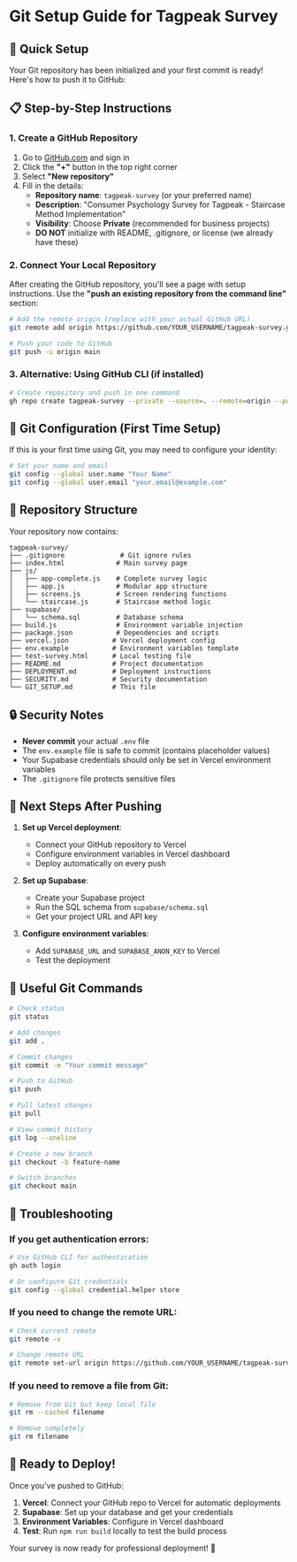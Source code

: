 # Git Setup Guide for Tagpeak Survey

## 🚀 Quick Setup

Your Git repository has been initialized and your first commit is ready! Here's how to push it to GitHub:

## 📋 Step-by-Step Instructions

### 1. Create a GitHub Repository

1. Go to [GitHub.com](https://github.com) and sign in
2. Click the **"+"** button in the top right corner
3. Select **"New repository"**
4. Fill in the details:
   - **Repository name**: `tagpeak-survey` (or your preferred name)
   - **Description**: "Consumer Psychology Survey for Tagpeak - Staircase Method Implementation"
   - **Visibility**: Choose **Private** (recommended for business projects)
   - **DO NOT** initialize with README, .gitignore, or license (we already have these)

### 2. Connect Your Local Repository

After creating the GitHub repository, you'll see a page with setup instructions. Use the **"push an existing repository from the command line"** section:

```bash
# Add the remote origin (replace with your actual GitHub URL)
git remote add origin https://github.com/YOUR_USERNAME/tagpeak-survey.git

# Push your code to GitHub
git push -u origin main
```

### 3. Alternative: Using GitHub CLI (if installed)

```bash
# Create repository and push in one command
gh repo create tagpeak-survey --private --source=. --remote=origin --push
```

## 🔧 Git Configuration (First Time Setup)

If this is your first time using Git, you may need to configure your identity:

```bash
# Set your name and email
git config --global user.name "Your Name"
git config --global user.email "your.email@example.com"
```

## 📁 Repository Structure

Your repository now contains:

```
tagpeak-survey/
├── .gitignore              # Git ignore rules
├── index.html             # Main survey page
├── js/
│   ├── app-complete.js    # Complete survey logic
│   ├── app.js             # Modular app structure
│   ├── screens.js         # Screen rendering functions
│   └── staircase.js       # Staircase method logic
├── supabase/
│   └── schema.sql         # Database schema
├── build.js               # Environment variable injection
├── package.json           # Dependencies and scripts
├── vercel.json           # Vercel deployment config
├── env.example           # Environment variables template
├── test-survey.html      # Local testing file
├── README.md             # Project documentation
├── DEPLOYMENT.md         # Deployment instructions
├── SECURITY.md           # Security documentation
└── GIT_SETUP.md          # This file
```

## 🔒 Security Notes

- **Never commit** your actual `.env` file
- The `env.example` file is safe to commit (contains placeholder values)
- Your Supabase credentials should only be set in Vercel environment variables
- The `.gitignore` file protects sensitive files

## 🚀 Next Steps After Pushing

1. **Set up Vercel deployment**:
   - Connect your GitHub repository to Vercel
   - Configure environment variables in Vercel dashboard
   - Deploy automatically on every push

2. **Set up Supabase**:
   - Create your Supabase project
   - Run the SQL schema from `supabase/schema.sql`
   - Get your project URL and API key

3. **Configure environment variables**:
   - Add `SUPABASE_URL` and `SUPABASE_ANON_KEY` to Vercel
   - Test the deployment

## 📝 Useful Git Commands

```bash
# Check status
git status

# Add changes
git add .

# Commit changes
git commit -m "Your commit message"

# Push to GitHub
git push

# Pull latest changes
git pull

# View commit history
git log --oneline

# Create a new branch
git checkout -b feature-name

# Switch branches
git checkout main
```

## 🐛 Troubleshooting

### If you get authentication errors:
```bash
# Use GitHub CLI for authentication
gh auth login

# Or configure Git credentials
git config --global credential.helper store
```

### If you need to change the remote URL:
```bash
# Check current remote
git remote -v

# Change remote URL
git remote set-url origin https://github.com/YOUR_USERNAME/tagpeak-survey.git
```

### If you need to remove a file from Git:
```bash
# Remove from Git but keep local file
git rm --cached filename

# Remove completely
git rm filename
```

## 🎯 Ready to Deploy!

Once you've pushed to GitHub:

1. **Vercel**: Connect your GitHub repo to Vercel for automatic deployments
2. **Supabase**: Set up your database and get your credentials
3. **Environment Variables**: Configure in Vercel dashboard
4. **Test**: Run `npm run build` locally to test the build process

Your survey is now ready for professional deployment! 🚀
